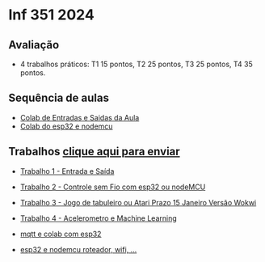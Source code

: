 # Inf 351 2024

## Avaliação 

*  4 trabalhos práticos: T1 15 pontos, T2 25 pontos, T3 25 pontos, T4 35 pontos.

## Sequência de aulas

* [Colab de Entradas e Saidas da Aula](https://colab.research.google.com/drive/1BrGZIr6l4ZAMlwAdqG5CZ6QGqvDdO6w9?usp=sharing)
* [Colab do esp32 e nodemcu](https://colab.research.google.com/drive/1SUyeAbYhauY4kHgHhbW620ODX-0vWVwj?usp=sharing)


## Trabalhos [clique aqui para enviar](https://forms.gle/yPibW7QpcAq9NwXL7)

* [Trabalho 1 - Entrada e Saída](https://colab.research.google.com/drive/1TIxAmdQ52vNYV4qBJ-gy8N7VZf5E1Iuf?usp=sharing)
* [Trabalho 2 - Controle sem Fio com esp32 ou nodeMCU](https://github.com/arduinoufv/inf351/blob/master/2024/trabalho3.md)
* [Trabalho 3 - Jogo de tabuleiro ou Atari Prazo 15 Janeiro Versão Wokwi](https://github.com/arduinoufv/inf351/blob/master/2024/Trabalho2.md)
* [Trabalho 4 - Acelerometro e Machine Learning]()

* [mqtt e colab com esp32](https://colab.research.google.com/drive/17tpsZDEuLY-HVaVxC5UqgKLjsoAo-En-?usp=sharing)
* [esp32 e nodemcu roteador, wifi, ...](https://colab.research.google.com/drive/1SUyeAbYhauY4kHgHhbW620ODX-0vWVwj?usp=sharing)

